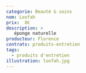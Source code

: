 ```yaml
---
categorie: Beauté & soins
nom: Loofah
prix:  8€
description: >
   éponge naturelle
producteur: Florence
contrats: produits-entretien
tags: 
  - produits d'entretien
illustration: loofah.jpg
---
```


